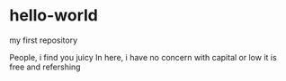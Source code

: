 # hello-world
my first repository

People, i find you juicy
In here, i have no concern with capital or low
it is free and refershing
